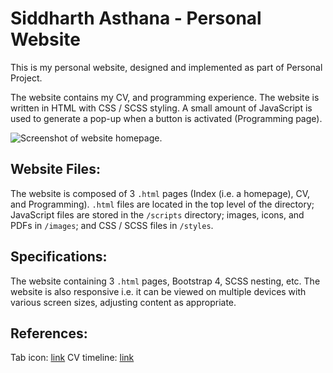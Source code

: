 # Siddharth Asthana - Personal Website

This is my personal website, designed and implemented as part of Personal Project.

The website contains my CV, and programming experience. The website is written in HTML with CSS / SCSS styling. A small amount of JavaScript is used to generate a pop-up when a button is activated (Programming page).

![Screenshot of website homepage.](https://i.imgur.com/rNeoxhn.png)

## Website Files:

The website is composed of 3 `.html` pages (Index (i.e. a homepage), CV, and Programming). `.html` files are located in the top level of the directory; JavaScript files are stored in  the `/scripts` directory; images, icons, and PDFs in `/images`; and CSS / SCSS files in `/styles`.

## Specifications:

The website containing 3 `.html` pages, Bootstrap 4, SCSS nesting, etc. The website is also responsive i.e. it can be viewed on multiple devices with various screen sizes, adjusting content as appropriate.

## References:

Tab icon: [link](https://www.flaticon.com/authors/freepik)
CV timeline: [link](https://bootsnipp.com/snippets/xrKXW)
